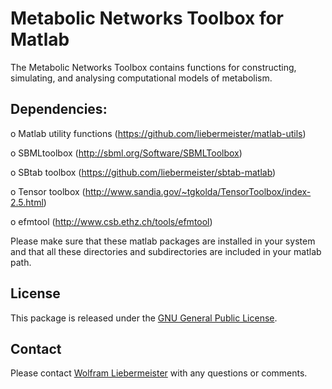 Metabolic Networks Toolbox for Matlab
=====================================

The Metabolic Networks Toolbox contains functions for constructing, simulating, and analysing computational models of metabolism.

## Dependencies:

  o Matlab utility functions    (https://github.com/liebermeister/matlab-utils)

  o SBMLtoolbox    (http://sbml.org/Software/SBMLToolbox)

  o SBtab toolbox  (https://github.com/liebermeister/sbtab-matlab)

  o Tensor toolbox (http://www.sandia.gov/~tgkolda/TensorToolbox/index-2.5.html)

  o efmtool        (http://www.csb.ethz.ch/tools/efmtool)

Please make sure that these matlab packages are installed in your system and that all these directories and subdirectories are included in your matlab path.

## License
This package is released under the [GNU General Public License](COPYING).

## Contact
Please contact [Wolfram Liebermeister](wolfram.liebermeister@gmail.com) with any questions or comments.
